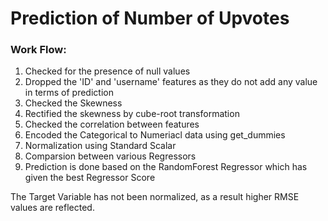 # Prediction of Number of Upvotes

### Work Flow:
1. Checked for the presence of null values
2. Dropped the 'ID' and 'username' features as they do not add any value in terms of prediction
3. Checked the Skewness
4. Rectified the skewness by cube-root transformation
5. Checked the correlation between features
6. Encoded the Categorical to Numeriacl data using get_dummies
7. Normalization using Standard Scalar
8. Comparsion between various Regressors
9. Prediction is done based on the RandomForest Regressor which has given the best Regressor Score

The Target Variable has not been normalized, as a result higher RMSE values are reflected. 
